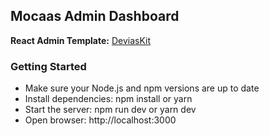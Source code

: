 ## Mocaas Admin Dashboard

**React Admin Template:** [DeviasKit](#https://github.com/devias-io/material-kit-react)

### Getting Started

- Make sure your Node.js and npm versions are up to date
- Install dependencies: npm install or yarn
- Start the server: npm run dev or yarn dev
- Open browser: http://localhost:3000
